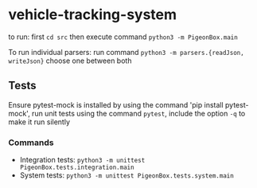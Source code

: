 # vehicle-tracking-system

to run:
first `cd src` then execute command `python3 -m PigeonBox.main`

To run individual parsers:
run command `python3 -m parsers.{readJson, writeJson}` choose one between both

## Tests

Ensure pytest-mock is installed by using the command 'pip install pytest-mock', run unit tests using the command `pytest`, include the option `-q` to make it run silently 

### Commands
- Integration tests: `python3 -m unittest PigeonBox.tests.integration.main`
- System tests: `python3 -m unittest PigeonBox.tests.system.main`
